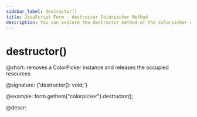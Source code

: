 ```yaml
---
sidebar_label: destructor()
title: JavaScript Form - destructor Colorpicker Method 
description: You can explore the destructor method of the Colorpicker control of Form in the documentation of the DHTMLX JavaScript UI library. Browse developer guides and API reference, try out code examples and live demos, and download a free 30-day evaluation version of DHTMLX Suite.
---
```


# destructor()

@short: removes a СolorPicker instance and releases the occupied resources

@signature: {'destructor(): void;'}

@example:
form.getItem("colorpicker").destructor();

@descr: